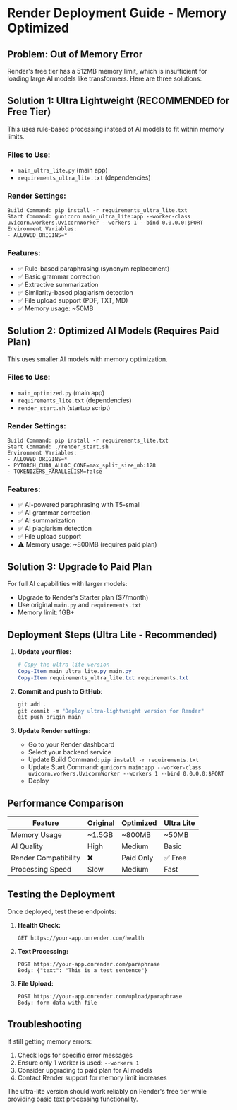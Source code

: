 # Render Deployment Guide - Memory Optimized

## Problem: Out of Memory Error

Render's free tier has a 512MB memory limit, which is insufficient for loading large AI models like transformers. Here are three solutions:

## Solution 1: Ultra Lightweight (RECOMMENDED for Free Tier)

This uses rule-based processing instead of AI models to fit within memory limits.

### Files to Use:
- `main_ultra_lite.py` (main app)
- `requirements_ultra_lite.txt` (dependencies)

### Render Settings:
```
Build Command: pip install -r requirements_ultra_lite.txt
Start Command: gunicorn main_ultra_lite:app --worker-class uvicorn.workers.UvicornWorker --workers 1 --bind 0.0.0.0:$PORT
Environment Variables:
- ALLOWED_ORIGINS=*
```

### Features:
- ✅ Rule-based paraphrasing (synonym replacement)
- ✅ Basic grammar correction
- ✅ Extractive summarization
- ✅ Similarity-based plagiarism detection
- ✅ File upload support (PDF, TXT, MD)
- ✅ Memory usage: ~50MB

## Solution 2: Optimized AI Models (Requires Paid Plan)

This uses smaller AI models with memory optimization.

### Files to Use:
- `main_optimized.py` (main app)
- `requirements_lite.txt` (dependencies)
- `render_start.sh` (startup script)

### Render Settings:
```
Build Command: pip install -r requirements_lite.txt
Start Command: ./render_start.sh
Environment Variables:
- ALLOWED_ORIGINS=*
- PYTORCH_CUDA_ALLOC_CONF=max_split_size_mb:128
- TOKENIZERS_PARALLELISM=false
```

### Features:
- ✅ AI-powered paraphrasing with T5-small
- ✅ AI grammar correction
- ✅ AI summarization
- ✅ AI plagiarism detection
- ✅ File upload support
- ⚠️  Memory usage: ~800MB (requires paid plan)

## Solution 3: Upgrade to Paid Plan

For full AI capabilities with larger models:
- Upgrade to Render's Starter plan ($7/month)
- Use original `main.py` and `requirements.txt`
- Memory limit: 1GB+

## Deployment Steps (Ultra Lite - Recommended)

1. **Update your files:**
   ```powershell
   # Copy the ultra lite version
   Copy-Item main_ultra_lite.py main.py
   Copy-Item requirements_ultra_lite.txt requirements.txt
   ```

2. **Commit and push to GitHub:**
   ```powershell
   git add .
   git commit -m "Deploy ultra-lightweight version for Render"
   git push origin main
   ```

3. **Update Render settings:**
   - Go to your Render dashboard
   - Select your backend service
   - Update Build Command: `pip install -r requirements.txt`
   - Update Start Command: `gunicorn main:app --worker-class uvicorn.workers.UvicornWorker --workers 1 --bind 0.0.0.0:$PORT`
   - Deploy

## Performance Comparison

| Feature | Original | Optimized | Ultra Lite |
|---------|----------|-----------|------------|
| Memory Usage | ~1.5GB | ~800MB | ~50MB |
| AI Quality | High | Medium | Basic |
| Render Compatibility | ❌ | Paid Only | ✅ Free |
| Processing Speed | Slow | Medium | Fast |

## Testing the Deployment

Once deployed, test these endpoints:

1. **Health Check:**
   ```
   GET https://your-app.onrender.com/health
   ```

2. **Text Processing:**
   ```
   POST https://your-app.onrender.com/paraphrase
   Body: {"text": "This is a test sentence"}
   ```

3. **File Upload:**
   ```
   POST https://your-app.onrender.com/upload/paraphrase
   Body: form-data with file
   ```

## Troubleshooting

If still getting memory errors:
1. Check logs for specific error messages
2. Ensure only 1 worker is used: `--workers 1`
3. Consider upgrading to paid plan for AI models
4. Contact Render support for memory limit increases

The ultra-lite version should work reliably on Render's free tier while providing basic text processing functionality.
